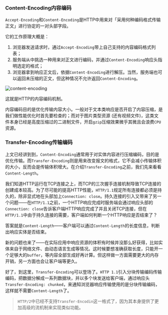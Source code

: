 ### Content-Encoding内容编码
`Accept-Encoding`和`Content-Encoding`是HTTP中用来对「采用何种编码格式传输正文」进行协定的一对头部字段。

它的工作原理大概是：
1. 浏览器发送请求时，通过`Accept-Encoding`带上自己支持的内容编码格式列表；
2. 服务端从中挑选一种用来对正文进行编码，并通过`Content-Encoding`响应头指明选定的格式；
3. 浏览器拿到响应正文后，依据`Content-Encoding`进行解压。当然，服务端也可以返回未压缩的正文，但这种情况不允许返回`Content-Encoding`。

![content-encoding](https://pic.downk.cc/item/5f1037ea14195aa594a9017a.jpg)

这就是HTTP的内容编码机制。

内容编码目的是优化传输内容大小。一般对于文本类响应是否开启了内容压缩，是我们做性能优化时首先要检查的；而对于图片类型资源 (还有视频文件)，这类文件本身已经是高度压缩过的二进制文件，开启`gzip`压缩效果微乎其微且会浪费`CPU`资源。

### Transfer-Encoding传输编码
上文已经讲到到，`Content-Encoding`通常用于对实体内容进行压缩编码，目的是优化传输。而`Transfer-Encoding`则是用来改变报文的格式，它不会减小传输体积的大小，反而会是传输体积增大。在介绍`Transfer-Encoding`之前，我们先来看看`Content-Length`。

我们知道HTTP运行在TCP连接之上，而TCP的三次握手连接机制导致TCP连接的创建成本较高。为了尽可能的提高HTTP性能，`HTTP/1.1`规定所有连接都必须是持久的，除非显式地在头部加上`Connection: close`。持久连接的引入又带来了另一个问题——在`HTTP/1.1`之前，一个HTTP响应完成时服务端会通过响应头部的`Connection: close`告诉客户端HTTP响应完成了并且关闭TCP连接，但在`HTTP/1.1`中由于持久连接的需要，客户端如何判断一个HTTP响应是否结束了？

答案就是`Content-Length`——客户端可以通过`Content-Length`的长度信息，判断出响应实体是否结束。

新的问题也来了——在实际应用中响应资源的体积有时候并没那么好获得，比如实体来自于网络文件、由动态语言生成等情况。这时候要想准确获取长度，只能开一个足够大的`buffer`，等内容全部生成好再计算。但这样做一方面需要更大的内存开销，另一方面也会让客户端等更久。

好了，到这里，`Transfer-Encoding`可以登场了。`HTTP 1.1`引入分块传输编码传输编码，把数据分解成一系列数据块，并以多个块发送给客户端，通过响应头`Transfer-Encoding: chunked`，来通知浏览器响应传输使用的是分块传输编码，这样就不需要`Content-Length`了。

> `HTTP/2`中已经不支持`Transfer-Encodin`这一格式了，因为其本身提供了更加高级的流机制来实现类似功能。
